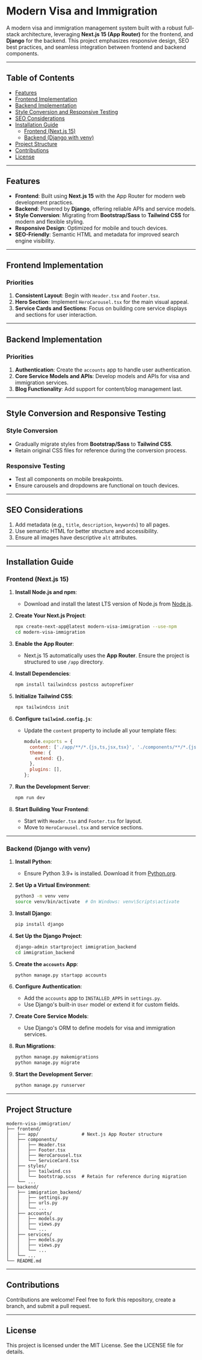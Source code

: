 # Modern Visa and Immigration

A modern visa and immigration management system built with a robust full-stack architecture, leveraging **Next.js 15 (App Router)** for the frontend, and **Django** for the backend. This project emphasizes responsive design, SEO best practices, and seamless integration between frontend and backend components.

---

## Table of Contents

- [Features](#features)
- [Frontend Implementation](#frontend-implementation)
- [Backend Implementation](#backend-implementation)
- [Style Conversion and Responsive Testing](#style-conversion-and-responsive-testing)
- [SEO Considerations](#seo-considerations)
- [Installation Guide](#installation-guide)
  - [Frontend (Next.js 15)](#frontend-nextjs-15)
  - [Backend (Django with venv)](#backend-django-with-venv)
- [Project Structure](#project-structure)
- [Contributions](#contributions)
- [License](#license)

---

## Features

- **Frontend**: Built using **Next.js 15** with the App Router for modern web development practices.
- **Backend**: Powered by **Django**, offering reliable APIs and service models.
- **Style Conversion**: Migrating from **Bootstrap/Sass** to **Tailwind CSS** for modern and flexible styling.
- **Responsive Design**: Optimized for mobile and touch devices.
- **SEO-Friendly**: Semantic HTML and metadata for improved search engine visibility.

---

## Frontend Implementation

### Priorities
1. **Consistent Layout**: Begin with `Header.tsx` and `Footer.tsx`.
2. **Hero Section**: Implement `HeroCarousel.tsx` for the main visual appeal.
3. **Service Cards and Sections**: Focus on building core service displays and sections for user interaction.

---

## Backend Implementation

### Priorities
1. **Authentication**: Create the `accounts` app to handle user authentication.
2. **Core Service Models and APIs**: Develop models and APIs for visa and immigration services.
3. **Blog Functionality**: Add support for content/blog management last.

---

## Style Conversion and Responsive Testing

### Style Conversion
- Gradually migrate styles from **Bootstrap/Sass** to **Tailwind CSS**.
- Retain original CSS files for reference during the conversion process.

### Responsive Testing
- Test all components on mobile breakpoints.
- Ensure carousels and dropdowns are functional on touch devices.

---

## SEO Considerations

1. Add metadata (e.g., `title`, `description`, `keywords`) to all pages.
2. Use semantic HTML for better structure and accessibility.
3. Ensure all images have descriptive `alt` attributes.

---

## Installation Guide

### Frontend (Next.js 15)

1. **Install Node.js and npm**:
   - Download and install the latest LTS version of Node.js from [Node.js](https://nodejs.org/).

2. **Create Your Next.js Project**:
   ```bash
   npx create-next-app@latest modern-visa-immigration --use-npm
   cd modern-visa-immigration
   ```

3. **Enable the App Router**:
   - Next.js 15 automatically uses the **App Router**. Ensure the project is structured to use `/app` directory.

4. **Install Dependencies**:
   ```bash
   npm install tailwindcss postcss autoprefixer
   ```

5. **Initialize Tailwind CSS**:
   ```bash
   npx tailwindcss init
   ```

6. **Configure `tailwind.config.js`**:
   - Update the `content` property to include all your template files:
     ```javascript
     module.exports = {
       content: ['./app/**/*.{js,ts,jsx,tsx}', './components/**/*.{js,ts,jsx,tsx}'],
       theme: {
         extend: {},
       },
       plugins: [],
     };
     ```

7. **Run the Development Server**:
   ```bash
   npm run dev
   ```

8. **Start Building Your Frontend**:
   - Start with `Header.tsx` and `Footer.tsx` for layout.
   - Move to `HeroCarousel.tsx` and service sections.

---

### Backend (Django with venv)

1. **Install Python**:
   - Ensure Python 3.9+ is installed. Download it from [Python.org](https://www.python.org/).

2. **Set Up a Virtual Environment**:
   ```bash
   python3 -m venv venv
   source venv/bin/activate  # On Windows: venv\Scripts\activate
   ```

3. **Install Django**:
   ```bash
   pip install django
   ```

4. **Set Up the Django Project**:
   ```bash
   django-admin startproject immigration_backend
   cd immigration_backend
   ```

5. **Create the `accounts` App**:
   ```bash
   python manage.py startapp accounts
   ```

6. **Configure Authentication**:
   - Add the `accounts` app to `INSTALLED_APPS` in `settings.py`.
   - Use Django's built-in `User` model or extend it for custom fields.

7. **Create Core Service Models**:
   - Use Django's ORM to define models for visa and immigration services.

8. **Run Migrations**:
   ```bash
   python manage.py makemigrations
   python manage.py migrate
   ```

9. **Start the Development Server**:
   ```bash
   python manage.py runserver
   ```

---

## Project Structure

```
modern-visa-immigration/
├── frontend/
│   ├── app/                # Next.js App Router structure
│   ├── components/
│   │   ├── Header.tsx
│   │   ├── Footer.tsx
│   │   ├── HeroCarousel.tsx
│   │   └── ServiceCard.tsx
│   ├── styles/
│   │   ├── tailwind.css
│   │   └── bootstrap.scss  # Retain for reference during migration
│   └── ...
├── backend/
│   ├── immigration_backend/
│   │   ├── settings.py
│   │   ├── urls.py
│   │   └── ...
│   ├── accounts/
│   │   ├── models.py
│   │   ├── views.py
│   │   └── ...
│   ├── services/
│   │   ├── models.py
│   │   ├── views.py
│   │   └── ...
│   └── ...
└── README.md
```

---

## Contributions

Contributions are welcome! Feel free to fork this repository, create a branch, and submit a pull request.

---

## License

This project is licensed under the MIT License. See the LICENSE file for details.
